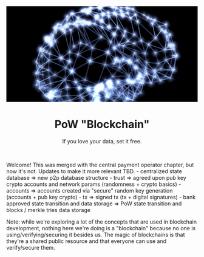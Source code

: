 <div align="center">
    <div align="center">
        <img src="neurons.jpg" alt="neurons">  
    </div>
    <h1 align="center">
        PoW "Blockchain"
    </h1>
    <p align="center">
        If you love your data, set it free.
    </p>
</div>
<br>
<p>
Welcome! This was merged with the central payment operator chapter, but now it's not. Updates to make it more relevant TBD.
- centralized state database => new p2p database structure
- trust => agreed upon pub key crypto accounts and network params (randomness + crypto basics)
- accounts => accounts created via "secure" random key generation (accounts + pub key crypto)
- tx => signed tx (tx + digital signatures)
- bank approved state transition and data storage => PoW state transition and blocks / merkle tries data storage

Note: while we're exploring a lot of the concepts that are used in blockchain development, nothing here we're doing is a "blockchain" because no one is using/verifying/securing it besides us. The magic of blockchains is that they're a shared public resource and that everyone can use and verify/secure them.
</p>
<br>
